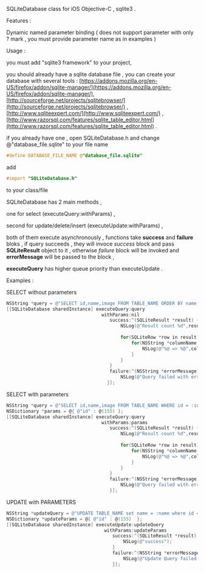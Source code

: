 SQLiteDatabase class for iOS Objective-C , sqlite3 .

Features :
  
  Dynamic named parameter binding ( does not support parameter with only ? mark , you must provide parameter name as in examples )



Usage :

you must add "sqlite3 framework" to your project, 

you should already have a sqlite database file , you can create your database with several tools : [https://addons.mozilla.org/en-US/firefox/addon/sqlite-manager/](https://addons.mozilla.org/en-US/firefox/addon/sqlite-manager/), [http://sourceforge.net/projects/sqlitebrowser/](http://sourceforge.net/projects/sqlitebrowser/) , [http://www.sqliteexpert.com/](http://www.sqliteexpert.com/) , [http://www.razorsql.com/features/sqlite_table_editor.html](http://www.razorsql.com/features/sqlite_table_editor.html) .

if you already have one , open SQLiteDatabase.h and change @"database_file.sqlite" to your file name
```objective-c
#define DATABASE_FILE_NAME @"database_file.sqlite"
```
add 
```objective-c
#import "SQLiteDatabase.h"
``` 
to your class/file

SQLiteDatabase has 2 main methods ,

one for select (executeQuery:withParams) ,

second for update/delete/insert (executeUpdate:withParams) ,

both of them execute asynchronously , functions take **success** and **failure** bloks , if query succeeds , they will invoce *success* block and pass **SQLiteResult** object to it , otherwise *failure* block will be invoked and **errorMessage** will be passed to the block ,

**executeQuery** has higher queue priority than executeUpdate .

Examples :

SELECT without parameters
```objective-c
NSString *query = @"SELECT id,name,image FROM TABLE_NAME ORDER BY name ASC";
[[SQLiteDatabase sharedInstance] executeQuery:query
                                   withParams:nil
                                      success:^(SQLiteResult *result) {
                                          NSLog(@"Result count %d",result.count);
                                          
                                          for(SQLiteRow *row in result) {
                                              for(NSString *columnName in row.columnNames) {
                                                  NSLog(@"%@ => %@",columnName,[row objectForColumnName:columnName]);
                                              }
                                          }
                                      }
                                      failure:^(NSString *errorMessage) {
                                          NSLog(@"Query failed with error - %@",errorMessage);
                                     }];
``` 


SELECT with parameters
```objective-c
NSString *query = @"SELECT id,name,image FROM TABLE_NAME WHERE id = :id";
NSDictionary *params = @{ @"id" : @(155) };
[[SQLiteDatabase sharedInstance] executeQuery:query
                                   withParams:params
                                      success:^(SQLiteResult *result) {
                                          NSLog(@"Result count %d",result.count);
                                          
                                          for(SQLiteRow *row in result) {
                                              for(NSString *columnName in row.columnNames) {
                                                  NSLog(@"%@ => %@",columnName,[row objectForColumnName:columnName]);
                                              }
                                          }
                                      }
                                      failure:^(NSString *errorMessage) {
                                          NSLog(@"Query failed with error - %@",errorMessage);
                                      }];
```         
        
        
UPDATE with PARAMETERS
```objective-c
NSString *updateQuery = @"UPDATE TABLE_NAME set name = :name where id = :id";
NSDictionary *updateParams = @{ @"id" : @(155)  };
[[SQLiteDatabase sharedInstance] executeUpdate:updateQuery
                                    withParams:updateParams
                                       success:^(SQLiteResult *result) {
                                           NSLog(@"success");
                                       }
                                       failure:^(NSString *errorMessage) {
                                           NSLog(@"Update Query failed with error - %@",errorMessage);
                                       }];
```            